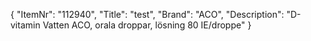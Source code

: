 {
  "ItemNr": "112940",
  "Title": "test",
  "Brand": "ACO",
  "Description": "D-vitamin Vatten ACO, orala droppar, lösning 80 IE/droppe"
}